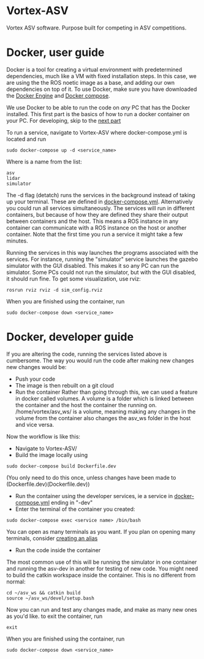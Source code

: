 # Vortex-ASV
Vortex ASV software. Purpose built for competing in ASV competitions. 


# Docker, user guide
Docker is a tool for creating a virtual environment with predetermined dependencies, much like a VM with fixed installation steps. In this case, we are using the the ROS noetic image as a base, and adding our own dependencies on top of it.
To use Docker, make sure you have downloaded the [Docker Engine](https://docs.docker.com/engine/install/ubuntu/) and [Docker compose](https://docs.docker.com/compose/install/).

We use Docker to be able to run the code on *any* PC that has the Docker installed. This first part is the basics of how to run a docker container on your PC. For developing, skip to the [next part](https://github.com/vortexntnu/Vortex-ASV/tree/improvement/update_readme#docker-developer-guide)

To run a service, navigate to Vortex-ASV where docker-compose.yml is located and run
```
sudo docker-compose up -d <service_name>
```
Where <service name> is a name from the list:
```
asv
lidar
simulator
```
The -d flag (detatch) runs the services in the background instead of taking up your terminal.
These are defined in [docker-compose.yml](docker-compose.yml). Alternatively you could run all services simultaneously. The services will run in different containers, but because of how they are defined they share their output between containers and the host. This means a ROS instance in any container can communicate with a ROS instance on the host or another container. Note that the first time you run a service it might take a few minutes.

Running the services in this way launches the programs associated with the services. For instance, running the "simulator" service launches the gazebo simulator with the GUI disabled. This makes it so any PC can run the simulator. Some PCs could not run the simulator, but with the GUI disabled, it should run fine. To get some visualization, use rviz:

```
rosrun rviz rviz -d sim_config.rviz
```

When you are finished using the container, run

```
sudo docker-compose down <service_name>
```
# Docker, developer guide

If you are altering the code, running the services listed above is cumbersome. The way you would run the code after making new changes new changes would be:
* Push your code
* The image is then rebuilt on a git cloud
* Run the container
Rather than going through this, we can used a feature in docker called volumes. A volume is a folder which is linked between the container and the host the container the running on.  /home/vortex/asv_ws/ is a volume, meaning making any changes in the volume from the container also changes the asv_ws folder in the host and vice versa.

Now the workflow is like this:
* Navigate to Vortex-ASV/
* Build the image locally using
```
sudo docker-compose build Dockerfile.dev
```
(You only need to do this once, unless changes have been made to (Dockerfile.dev)(Dockerfile.dev))
* Run the container using the developer services, ie a service in [docker-compose.yml](docker-compose.yml) ending in "-dev"
* Enter the terminal of the container you created:
```
sudo docker-compose exec <service name> /bin/bash
```
You can open as many terminals as you want. If you plan on opening many terminals, consider [creating an alias](https://www.cyberciti.biz/faq/create-permanent-bash-alias-linux-unix/)
* Run the code inside the container

The most common use of this will be running the simulator in one container and running the asv-dev in another for testing of new code. You might need to build the catkin workspace inside the container. This is no different from normal:
``` 
cd ~/asv_ws && catkin build 
source ~/asv_ws/devel/setup.bash
```
Now you can run and test any changes made, and make as many new ones as you'd like. to exit the container, run 
```
exit
```
When you are finished using the container, run

```
sudo docker-compose down <service_name>
```
